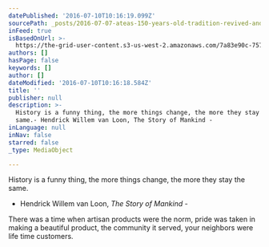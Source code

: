 ```yaml
---
datePublished: '2016-07-10T10:16:19.099Z'
sourcePath: _posts/2016-07-07-ateas-150-years-old-tradition-revived-and-refined.md
inFeed: true
isBasedOnUrl: >-
  https://the-grid-user-content.s3-us-west-2.amazonaws.com/7a83e90c-757a-4818-88d7-18dbfff57548.jpg
authors: []
hasPage: false
keywords: []
author: []
dateModified: '2016-07-10T10:16:18.584Z'
title: ''
publisher: null
description: >-
  History is a funny thing, the more things change, the more they stay the
  same.- Hendrick Willem van Loon, The Story of Mankind -
inLanguage: null
inNav: false
starred: false
_type: MediaObject

---
```

History is a funny thing, the more things change, the more they stay the same.  
- Hendrick Willem van Loon, _The Story of Mankind_ -

There was a time when artisan products were the norm, pride was taken in making a beautiful product, the community it served, your neighbors were life time customers.
